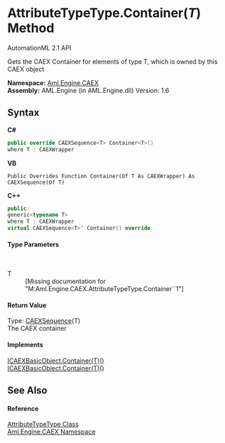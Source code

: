 # AttributeTypeType.Container(*T*) Method 
AutomationML 2.1 API 

Gets the CAEX Container for elements of type T, which is owned by this CAEX object

**Namespace:**&nbsp;<a href="N_Aml_Engine_CAEX">Aml.Engine.CAEX</a><br />**Assembly:**&nbsp;AML.Engine (in AML.Engine.dll) Version: 1.6

## Syntax

**C#**<br />
``` C#
public override CAEXSequence<T> Container<T>()
where T : CAEXWrapper

```

**VB**<br />
``` VB
Public Overrides Function Container(Of T As CAEXWrapper) As CAEXSequence(Of T)
```

**C++**<br />
``` C++
public:
generic<typename T>
where T : CAEXWrapper
virtual CAEXSequence<T>^ Container() override
```


#### Type Parameters
&nbsp;<dl><dt>T</dt><dd>\[Missing <typeparam name="T"/> documentation for "M:Aml.Engine.CAEX.AttributeTypeType.Container``1"\]</dd></dl>

#### Return Value
Type: <a href="T_Aml_Engine_CAEX_CAEXSequence_1">CAEXSequence</a>(*T*)<br />The CAEX container

#### Implements
<a href="M_Aml_Engine_CAEX_ICAEXBasicObject_Container__1">ICAEXBasicObject.Container(T)()</a><br /><a href="M_Aml_Engine_CAEX_ICAEXBasicObject_Container__1">ICAEXBasicObject.Container(T)()</a><br />

## See Also


#### Reference
<a href="T_Aml_Engine_CAEX_AttributeTypeType">AttributeTypeType Class</a><br /><a href="N_Aml_Engine_CAEX">Aml.Engine.CAEX Namespace</a><br />